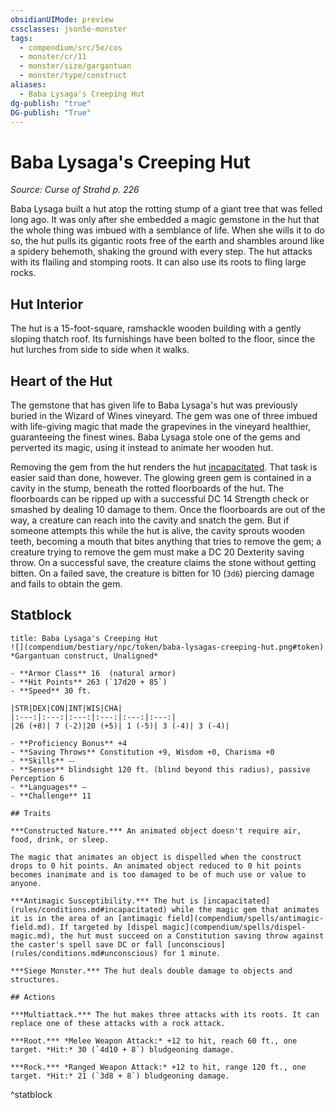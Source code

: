 ```yaml
---
obsidianUIMode: preview
cssclasses: json5e-monster
tags:
  - compendium/src/5e/cos
  - monster/cr/11
  - monster/size/gargantuan
  - monster/type/construct
aliases:
  - Baba Lysaga's Creeping Hut
dg-publish: "true"
DG-publish: "True"
---
```

# Baba Lysaga's Creeping Hut
*Source: Curse of Strahd p. 226*  

Baba Lysaga built a hut atop the rotting stump of a giant tree that was felled long ago. It was only after she embedded a magic gemstone in the hut that the whole thing was imbued with a semblance of life. When she wills it to do so, the hut pulls its gigantic roots free of the earth and shambles around like a spidery behemoth, shaking the ground with every step. The hut attacks with its flailing and stomping roots. It can also use its roots to fling large rocks.

## Hut Interior

The hut is a 15-foot-square, ramshackle wooden building with a gently sloping thatch roof. Its furnishings have been bolted to the floor, since the hut lurches from side to side when it walks.

## Heart of the Hut

The gemstone that has given life to Baba Lysaga's hut was previously buried in the Wizard of Wines vineyard. The gem was one of three imbued with life-giving magic that made the grapevines in the vineyard healthier, guaranteeing the finest wines. Baba Lysaga stole one of the gems and perverted its magic, using it instead to animate her wooden hut.

Removing the gem from the hut renders the hut [incapacitated](rules/conditions.md#incapacitated). That task is easier said than done, however. The glowing green gem is contained in a cavity in the stump, beneath the rotted floorboards of the hut. The floorboards can be ripped up with a successful DC 14 Strength check or smashed by dealing 10 damage to them. Once the floorboards are out of the way, a creature can reach into the cavity and snatch the gem. But if someone attempts this while the hut is alive, the cavity sprouts wooden teeth, becoming a mouth that bites anything that tries to remove the gem; a creature trying to remove the gem must make a DC 20 Dexterity saving throw. On a successful save, the creature claims the stone without getting bitten. On a failed save, the creature is bitten for 10 (`3d6`) piercing damage and fails to obtain the gem.

## Statblock

```ad-statblock
title: Baba Lysaga's Creeping Hut
![](compendium/bestiary/npc/token/baba-lysagas-creeping-hut.png#token)
*Gargantuan construct, Unaligned*

- **Armor Class** 16  (natural armor)
- **Hit Points** 263 (`17d20 + 85`)
- **Speed** 30 ft.

|STR|DEX|CON|INT|WIS|CHA|
|:---:|:---:|:---:|:---:|:---:|:---:|
|26 (+8)| 7 (-2)|20 (+5)| 1 (-5)| 3 (-4)| 3 (-4)|

- **Proficiency Bonus** +4
- **Saving Throws** Constitution +9, Wisdom +0, Charisma +0
- **Skills** ⏤
- **Senses** blindsight 120 ft. (blind beyond this radius), passive Perception 6
- **Languages** —
- **Challenge** 11

## Traits

***Constructed Nature.*** An animated object doesn't require air, food, drink, or sleep.

The magic that animates an object is dispelled when the construct drops to 0 hit points. An animated object reduced to 0 hit points becomes inanimate and is too damaged to be of much use or value to anyone.

***Antimagic Susceptibility.*** The hut is [incapacitated](rules/conditions.md#incapacitated) while the magic gem that animates it is in the area of an [antimagic field](compendium/spells/antimagic-field.md). If targeted by [dispel magic](compendium/spells/dispel-magic.md), the hut must succeed on a Constitution saving throw against the caster's spell save DC or fall [unconscious](rules/conditions.md#unconscious) for 1 minute.

***Siege Monster.*** The hut deals double damage to objects and structures.

## Actions

***Multiattack.*** The hut makes three attacks with its roots. It can replace one of these attacks with a rock attack.

***Root.*** *Melee Weapon Attack:* +12 to hit, reach 60 ft., one target. *Hit:* 30 (`4d10 + 8`) bludgeoning damage.

***Rock.*** *Ranged Weapon Attack:* +12 to hit, range 120 ft., one target. *Hit:* 21 (`3d8 + 8`) bludgeoning damage.
```
^statblock